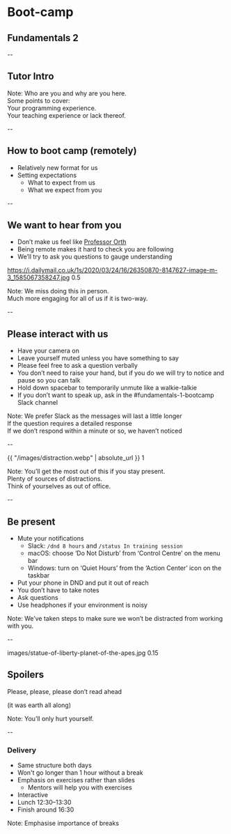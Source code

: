 # Boot-camp
## Fundamentals 2

--

## Tutor Intro

Note:
Who are you and why are you here.  
Some points to cover:  
Your programming experience.  
Your teaching experience or lack thereof.

--

## How to boot camp (remotely)

+ Relatively new format for us
+ Setting expectations
    + What to expect from us
    + What we expect from you

--

## We want to hear from you

+ Don’t make us feel like [Professor Orth](https://www.msn.com/en-us/lifestyle/lifestyle-buzz/he-is-geppetto-73-year-old-unc-law-professor-goes-viral-after-recording-a-video-lecture-with-a-pinocchio-doll-sitting-in-the-front-row-because-he-didnt-want-to-teach-an-empty-class/ar-BB11E8UU)
+ Being remote makes it hard to check you are following
+ We’ll try to ask you questions to gauge understanding

<backgroundimage>https://i.dailymail.co.uk/1s/2020/03/24/16/26350870-8147627-image-m-3_1585067358247.jpg</backgroundimage>
<backgroundimageopacity>0.5</backgroundimageopacity>

Note: We miss doing this in person.  
Much more engaging for all of us if it is two-way.

--

## Please interact with us

+ Have your camera on
+ Leave yourself muted unless you have something to say
+ Please feel free to ask a question verbally
+ You don’t need to raise your hand, but if you do we will try to notice and pause so you can talk
+ Hold down spacebar to temporarily unmute like a walkie-talkie
+ If you don’t want to speak up, ask in the #fundamentals-1-bootcamp Slack channel

Note: We prefer Slack as the messages will last a little longer  
If the question requires a detailed response  
If we don’t respond within a minute or so, we haven’t noticed

--

<backgroundimage>{{ "/images/distraction.webp" | absolute_url }}</backgroundimage>
<backgroundimageopacity>1</backgroundimageopacity>

Note: You’ll get the most out of this if you stay present.  
Plenty of sources of distractions.  
Think of yourselves as out of office.

--

## Be present

+ Mute your notifications
    + Slack: `/dnd 8 hours` and `/status In training session`
    + macOS: choose ‘Do Not Disturb’ from ‘Control Centre’ on the menu bar
    + Windows: turn on ‘Quiet Hours’ from the ‘Action Center’ icon on the taskbar
+ Put your phone in DND and put it out of reach
+ You don’t have to take notes
+ Ask questions
+ Use headphones if your environment is noisy

Note: We’ve taken steps to make sure we won’t be distracted from working with you.

--

<backgroundimage>images/statue-of-liberty-planet-of-the-apes.jpg</backgroundimage>
<backgroundimageopacity>0.15</backgroundimageopacity>

## Spoilers

Please, please, please don’t read ahead

(it was earth all along)

Note: You’ll only hurt yourself.

--

### Delivery

+ Same structure both days
+ Won't go longer than 1 hour without a break
+ Emphasis on exercises rather than slides
    + Mentors will help you with exercises
+ Interactive
+ Lunch 12:30–13:30
+ Finish around 16:30

Note: Emphasise importance of breaks